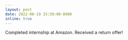 ```yaml
---
layout: post
date: 2022-08-19 15:59:00-0400
inline: true
---
```


Completed internship at Amazon. Received a return offer!
